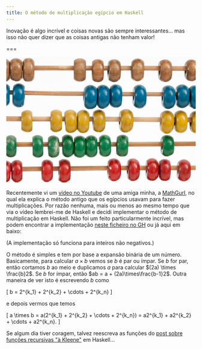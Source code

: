 ```yaml
---
title: O método de multiplicação egípcio em Haskell
---
```


Inovação é algo incrível e coisas novas são sempre interessantes... mas isso não quer dizer que as coisas antigas não tenham valor!

===

![A picture of an abacus](abacus.jpg "Photo by Crissy Jarvis on Unsplash")

Recentemente vi um [vídeo no Youtube](https://www.youtube.com/watch?v=CwT9oZtfRYw) de uma amiga minha, a [MathGurl](https://www.youtube.com/channel/UC5RV_s1Jh-jQI4HfexEIb2Q), no qual ela explica o método antigo que os egípcios usavam para fazer multiplicações. Por razão nenhuma, mais ou menos ao mesmo tempo que via o vídeo lembrei-me de Haskell e decidi implementar o método de multiplicação em Haskell. Não foi um feito particularmente incrível, mas podem encontrar a implementação [neste ficheiro no GH](https://github.com/RojerGS/projects/blob/master/misc/egyptianMult.hs) ou já aqui em baixo:

<script src="https://gist.github.com/RojerGS/6df9bd9c9e0f16e2e6a7a4948f2020e3.js"></script>

(A implementação só funciona para inteiros não negativos.)

O método é simples e tem por base a expansão binária de um número. Basicamente, para calcular $a \times b$ vemos se $b$ é par ou ímpar. Se $b$ for par, então cortamos $b$ ao meio e duplicamos $a$ para calcular $(2a) \times \frac{b}2$. Se $b$ for ímpar, então $ab = a + (2a)\times\frac{b-1}2$. Outra maneira de ver isto é escrevendo $b$ como

\[
b = 2^{k_1} + 2^{k_2} + \cdots + 2^{k_n}
\]

e depois vermos que temos

\[
a \times b = a(2^{k_1} + 2^{k_2} + \cdots + 2^{k_n}) = a2^{k_1} + a2^{k_2} + \cdots + a2^{k_n}.
\]

Se algum dia tiver coragem, talvez reescreva as funções do [post sobre funções recursivas "à Kleene"](../kleene-recursion) em Haskell...

